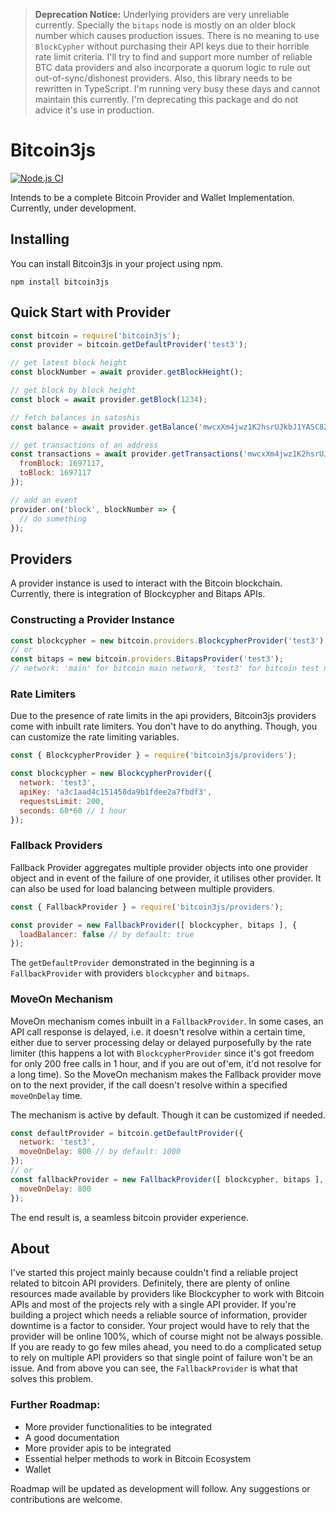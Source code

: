 > **Deprecation Notice:** Underlying providers are very unreliable currently. Specially the `bitaps` node is mostly on an older block number which causes production issues. There is no meaning to use `BlockCypher` without purchasing their API keys due to their horrible rate limit criteria. I'll try to find and support more number of reliable BTC data providers and also incorporate a quorum logic to rule out out-of-sync/dishonest providers. Also, this library needs to be rewritten in TypeScript. I'm running very busy these days and cannot maintain this currently. I'm deprecating this package and do not advice it's use in production.

# Bitcoin3js

[![Node.js CI](https://github.com/zemse/bitcoin3js/workflows/Node.js%20CI/badge.svg)](https://github.com/zemse/bitcoin3js/workflows/Node.js%20CI/badge.svg)

Intends to be a complete Bitcoin Provider and Wallet Implementation. Currently, under development.

## Installing

You can install Bitcoin3js in your project using npm.

```shell
npm install bitcoin3js
```

## Quick Start with Provider

```javascript
const bitcoin = require('bitcoin3js');
const provider = bitcoin.getDefaultProvider('test3');

// get latest block height
const blockNumber = await provider.getBlockHeight();

// get block by block height
const block = await provider.getBlock(1234);

// fetch balances in satoshis
const balance = await provider.getBalance('mwcxXm4jwz1K2hsrUJkbJ1YASC8Z4Vf4yB');

// get transactions of an address
const transactions = await provider.getTransactions('mwcxXm4jwz1K2hsrUJkbJ1YASC8Z4Vf4yB', {
  fromBlock: 1697117,
  toBlock: 1697117
});

// add an event
provider.on('block', blockNumber => {
  // do something
});
```

## Providers

A provider instance is used to interact with the Bitcoin blockchain. Currently, there is integration of Blockcypher and Bitaps APIs.

### Constructing a Provider Instance
```javascript
const blockcypher = new bitcoin.providers.BlockcypherProvider('test3');
// or
const bitaps = new bitcoin.providers.BitapsProvider('test3');
// network: 'main' for bitcoin main network, 'test3' for bitcoin test network
```

### Rate Limiters

Due to the presence of rate limits in the api providers, Bitcoin3js providers come with inbuilt rate limiters. You don't have to do anything. Though, you can customize the rate limiting variables.

```javascript
const { BlockcypherProvider } = require('bitcoin3js/providers');

const blockcypher = new BlockcypherProvider({
  network: 'test3',
  apiKey: 'a3c1aad4c151458da9b1fdee2a7fbdf3',
  requestsLimit: 200,
  seconds: 60*60 // 1 hour
});
```
### Fallback Providers

Fallback Provider aggregates multiple provider objects into one provider object and in event of the failure of one provider, it utilises other provider. It can also be used for load balancing between multiple providers.

```javascript
const { FallbackProvider } = require('bitcoin3js/providers');

const provider = new FallbackProvider([ blockcypher, bitaps ], {
  loadBalancer: false // by default: true
});
```

The `getDefaultProvider` demonstrated in the beginning is a `FallbackProvider` with providers `blockcypher` and `bitmaps`.

### MoveOn Mechanism

MoveOn mechanism comes inbuilt in a `FallbackProvider`. In some cases, an API call response is delayed, i.e. it doesn't resolve within a certain time, either due to server processing delay or delayed purposefully by the rate limiter (this happens a lot with `BlockcypherProvider` since it's got freedom for only 200 free calls in 1 hour, and if you are out of'em, it'd not resolve for a long time). So the MoveOn mechanism makes the Fallback provider move on to the next provider, if the call doesn't resolve within a specified `moveOnDelay` time.

The mechanism is active by default. Though it can be customized if needed.

```javascript
const defaultProvider = bitcoin.getDefaultProvider({
  network: 'test3',
  moveOnDelay: 800 // by default: 1000
});
// or
const fallbackProvider = new FallbackProvider([ blockcypher, bitaps ], {
  moveOnDelay: 800
});
```
The end result is, a seamless bitcoin provider experience.

## About

I've started this project mainly because couldn't find a reliable project related to bitcoin API providers. Definitely, there are plenty of online resources made available by providers like Blockcypher to work with Bitcoin APIs and most of the projects rely with a single API provider. If you're building a project which needs a reliable source of information, provider downtime is a factor to consider. Your project would have to rely that the provider will be online 100%, which of course might not be always possible. If you are ready to go few miles ahead, you need to do a complicated setup to rely on multiple API providers so that single point of failure won't be an issue. And from above you can see, the `FallbackProvider` is what that solves this problem.

### Further Roadmap:

- More provider functionalities to be integrated
- A good documentation
- More provider apis to be integrated
- Essential helper methods to work in Bitcoin Ecosystem
- Wallet

Roadmap will be updated as development will follow. Any suggestions or contributions are welcome.
